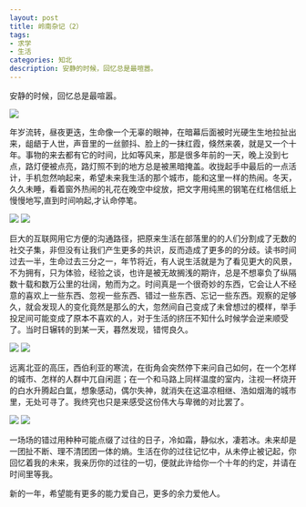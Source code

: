 ```yaml
---
layout: post
title: 岭南杂记（2）
tags:
- 求学
- 生活
categories: 知北
description: 安静的时候，回忆总是最喧嚣。
---
```

安静的时候，回忆总是最喧嚣。


 

![](http://i1.piimg.com/1949/2b00d6b3e46fed64.jpg)

年岁流转，昼夜更迭，生命像一个无辜的眼神，在暗幕后面被时光硬生生地拉扯出来，龃龉于人世，声音里的一丝颤抖、脸上的一抹红霞，倏然来袭，就是又一个十年。事物的来去都有它的时间，比如等风来，那是很多年前的一天，晚上没到七点，路灯便被点亮，路灯照不到的地方总是被黑暗掩盖。收拢起手中最后的一点活计，手机忽然响起来，希望未来我生活的那个城市，能和这里一样的热闹。冬天，久久未睡，看着窗外热闹的礼花在晚空中绽放，把文字用纯黑的钢笔在红格信纸上慢慢地写,直到时间响起,才认命停笔。 

![](http://i1.piimg.com/1949/5ee6d04889fb5d12.jpg)
![](http://i1.piimg.com/1949/7cf9d8101ab6b8a8.jpg)

巨大的互联网用它方便的沟通路径，把原来生活在部落里的的人们分割成了无数的社交子集，非但没有让我们产生更多的共识，反而造成了更多的的分歧。读书时间过去一半，生命过去三分之一，年节将近，有人说生活就是为了看见更大的风景，不为拥有，只为体验，经验之谈，也许是被无故搁浅的期许，总是不想辜负了纵隔数十载和数万公里的壮阔，勉而为之。时间真是一个很奇妙的东西，它会让人不经意的喜欢上一些东西、忽视一些东西、错过一些东西、忘记一些东西。观察的足够久，就会发现人的变化竟然是那么的大，忽然间自己变成了未曾想过的模样，举手投足间可能变成了原本不喜欢的人，对于生活的挤压不知什么时候学会逆来顺受了。当时日辗转的到某一天，暮然发现，错愕良久。 

![](http://i1.piimg.com/1949/ae5fdb67c71f6870.jpg)
![](http://i1.piimg.com/1949/7e6bff59f0839042.jpg)
 
远离北亚的高压，西伯利亚的寒流，在街角会突然停下来问自己如何，在一个怎样的城市、怎样的人群中兀自闲逛；在一个和马路上同样温度的室内，注视一杯烧开的白水升腾起白氲，想象感动，偶尔失神，就消失在这温凉相继、浩如烟海的城市里，无处可寻了。我终究也只是来感受这份伟大与卑微的对比罢了。 

![](http://i1.piimg.com/1949/16fb50fad87414b5.jpg)
![](http://i1.piimg.com/1949/6d0d6832d37caf56.jpg)

一场场的错过用种种可能点缀了过往的日子，冷如霜，静似水，凄若冰。未来却是一团扯不断、理不清团团一体的熵。生活在你的过往记忆中，从未停止被记起，你回忆着我的未来，我亲历你的过往的一切，便就此许给你一个十年的约定，并请在时间里等我。 

新的一年，希望能有更多的能力爱自己，更多的余力爱他人。 
